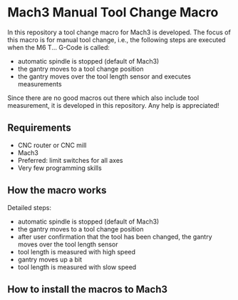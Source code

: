 # Mach3 Manual Tool Change Macro
In this repository a tool change macro for Mach3 is developed. The focus of this macro is for manual tool change, i.e., the following steps are executed when the M6 T... G-Code is called:
* automatic spindle is stopped (default of Mach3)
* the gantry moves to a tool change position
* the gantry moves over the tool length sensor and executes measurements

Since there are no good macros out there which also include tool measurement, it is developed in this repository. Any help is appreciated!

## Requirements
* CNC router or CNC mill
* Mach3
* Preferred: limit switches for all axes
* Very few programming skills

## How the macro works
Detailed steps:
* automatic spindle is stopped (default of Mach3)
* the gantry moves to a tool change position
* after user confirmation that the tool has been changed, the gantry moves over the tool length sensor
* tool length is measured with high speed
* gantry moves up a bit
* tool length is measured with slow speed

## How to install the macros to Mach3
